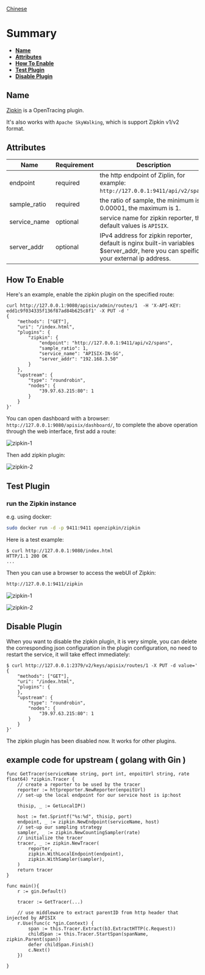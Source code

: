 <!--
#
# Licensed to the Apache Software Foundation (ASF) under one or more
# contributor license agreements.  See the NOTICE file distributed with
# this work for additional information regarding copyright ownership.
# The ASF licenses this file to You under the Apache License, Version 2.0
# (the "License"); you may not use this file except in compliance with
# the License.  You may obtain a copy of the License at
#
#     http://www.apache.org/licenses/LICENSE-2.0
#
# Unless required by applicable law or agreed to in writing, software
# distributed under the License is distributed on an "AS IS" BASIS,
# WITHOUT WARRANTIES OR CONDITIONS OF ANY KIND, either express or implied.
# See the License for the specific language governing permissions and
# limitations under the License.
#
-->

[Chinese](zipkin-cn.md)

# Summary

- [**Name**](#name)
- [**Attributes**](#attributes)
- [**How To Enable**](#how-to-enable)
- [**Test Plugin**](#test-plugin)
- [**Disable Plugin**](#disable-plugin)

## Name

[Zipkin](https://github.com/openzipkin/zipkin) is a OpenTracing plugin.

It's also works with `Apache SkyWalking`, which is support Zipkin v1/v2 format.

## Attributes

|Name          |Requirement  |Description|
|---------     |--------|-----------|
| endpoint     |required|the http endpoint of Ziplin, for example: `http://127.0.0.1:9411/api/v2/spans`.|
| sample_ratio |required|the ratio of sample, the minimum is 0.00001, the maximum is 1.|
| service_name |optional|service name for zipkin reporter, the default values is `APISIX`.|
| server_addr |optional|IPv4 address for zipkin reporter, default is nginx built-in variables $server_addr, here you can speific your external ip address.|

## How To Enable

Here's an example, enable the zipkin plugin on the specified route:

```shell
curl http://127.0.0.1:9080/apisix/admin/routes/1  -H 'X-API-KEY: edd1c9f034335f136f87ad84b625c8f1' -X PUT -d '
{
    "methods": ["GET"],
    "uri": "/index.html",
    "plugins": {
        "zipkin": {
            "endpoint": "http://127.0.0.1:9411/api/v2/spans",
            "sample_ratio": 1,
            "service_name": "APISIX-IN-SG",
            "server_addr": "192.168.3.50"
        }
    },
    "upstream": {
        "type": "roundrobin",
        "nodes": {
            "39.97.63.215:80": 1
        }
    }
}'
```

You can open dashboard with a browser: `http://127.0.0.1:9080/apisix/dashboard/`, to complete the above operation through the web interface, first add a route:

![zipkin-1](../images/plugin/zipkin-1.png)

Then add zipkin plugin:

![zipkin-2](../images/plugin/zipkin-2.png)

## Test Plugin

### run the Zipkin instance

e.g. using docker:

```bash
sudo docker run -d -p 9411:9411 openzipkin/zipkin
```

Here is a test example:

```shell
$ curl http://127.0.0.1:9080/index.html
HTTP/1.1 200 OK
...
```

Then you can use a browser to access the webUI of Zipkin:

```bash
http://127.0.0.1:9411/zipkin
```

![zipkin-1](../../doc/images/plugin/zipkin-1.jpg)

![zipkin-2](../../doc/images/plugin/zipkin-2.jpg)

## Disable Plugin

When you want to disable the zipkin plugin, it is very simple,
 you can delete the corresponding json configuration in the plugin configuration,
  no need to restart the service, it will take effect immediately:

```shell
$ curl http://127.0.0.1:2379/v2/keys/apisix/routes/1 -X PUT -d value='
{
    "methods": ["GET"],
    "uri": "/index.html",
    "plugins": {
    },
    "upstream": {
        "type": "roundrobin",
        "nodes": {
            "39.97.63.215:80": 1
        }
    }
}'
```

The zipkin plugin has been disabled now. It works for other plugins.

## example code for upstream ( golang with Gin )

```golang
func GetTracer(serviceName string, port int, enpoitUrl string, rate float64) *zipkin.Tracer {
    // create a reporter to be used by the tracer
    reporter := httpreporter.NewReporter(enpoitUrl)
    // set-up the local endpoint for our service host is ip:host

    thisip, _ := GetLocalIP()

    host := fmt.Sprintf("%s:%d", thisip, port)
    endpoint, _ := zipkin.NewEndpoint(serviceName, host)
    // set-up our sampling strategy
    sampler, _ := zipkin.NewCountingSampler(rate)
    // initialize the tracer
    tracer, _ := zipkin.NewTracer(
        reporter,
        zipkin.WithLocalEndpoint(endpoint),
        zipkin.WithSampler(sampler),
    )
    return tracer
}

func main(){
    r := gin.Default()

    tracer := GetTracer(...)

    // use middleware to extract parentID from http header that injected by APISIX
    r.Use(func(c *gin.Context) {
        span := this.Tracer.Extract(b3.ExtractHTTP(c.Request))
        childSpan := this.Tracer.StartSpan(spanName, zipkin.Parent(span))
        defer childSpan.Finish()
        c.Next()
    })

}
```
